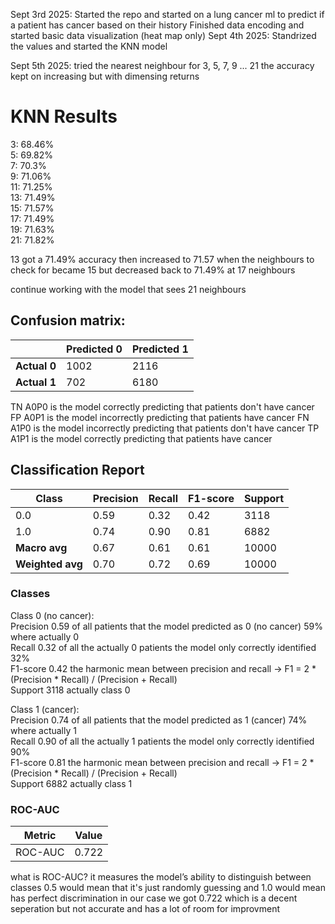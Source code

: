 Sept 3rd 2025:
Started the repo and started on a lung cancer ml to predict if a patient has cancer based on their history
Finished data encoding and started basic data visualization (heat map only)
Sept 4th 2025:
Standrized the values and started the KNN model

Sept 5th 2025:
tried the nearest neighbour for 3, 5, 7, 9 ... 21 the accuracy kept on increasing but with dimensing returns

# KNN Results  

3: 68.46%  
5: 69.82%  
7: 70.3%  
9: 71.06%  
11: 71.25%  
13: 71.49%  
15: 71.57%  
17: 71.49%  
19: 71.63%  
21: 71.82%  

13 got a 71.49% accuracy then increased to 71.57 when the neighbours to check for became 15 but decreased back to 71.49% at 17 neighbours

continue working with the model that sees 21 neighbours
## Confusion matrix:

|               | Predicted 0 | Predicted 1 |
|---------------|------------|------------|
| **Actual 0**  | 1002       | 2116       |
| **Actual 1**  | 702        | 6180       |

TN A0P0 is the model correctly predicting that patients don't have cancer       
FP A0P1 is the model incorrectly predicting that patients have cancer
FN A1P0 is the model incorrectly predicting that patients don't have cancer
TP A1P1 is the model correctly predicting that patients have cancer

## Classification Report
| Class            | Precision | Recall | F1-score | Support |
| ---------------- | --------- | ------ | -------- | ------- |
| 0.0              | 0.59      | 0.32   | 0.42     | 3118    |
| 1.0              | 0.74      | 0.90   | 0.81     | 6882    |
| **Macro avg**    | 0.67      | 0.61   | 0.61     | 10000   |
| **Weighted avg** | 0.70      | 0.72   | 0.69     | 10000   |

### Classes 

Class 0 (no cancer):  
Precision 0.59 of all patients that the model predicted as 0 (no cancer) 59% where actually 0  
Recall 0.32 of all the actually 0 patients the model only correctly identified 32%  
F1-score 0.42 the harmonic mean between precision and recall -> F1 = 2 * (Precision * Recall) / (Precision + Recall)  
Support 3118 actually class 0  

Class 1 (cancer):  
Precision 0.74 of all patients that the model predicted as 1 (cancer) 74% where actually 1   
Recall 0.90 of all the actually 1 patients the model only correctly identified 90%  
F1-score 0.81 the harmonic mean between precision and recall -> F1 = 2 * (Precision * Recall) / (Precision + Recall)  
Support 6882 actually class 1


### ROC-AUC

| Metric  | Value |
| ------- | ----- |
| ROC-AUC | 0.722 |

what is ROC-AUC?
it measures the model’s ability to distinguish between classes
0.5 would mean that it's just randomly guessing and 1.0 would mean has perfect discrimination
in our case we got 0.722 which is a decent seperation but not accurate and has a lot of room for improvment